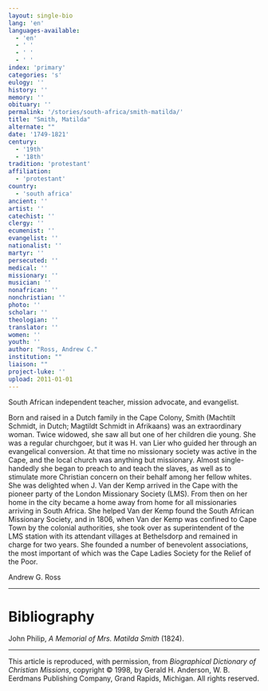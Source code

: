 ```yaml
---
layout: single-bio
lang: 'en'
languages-available:
  - 'en'
  - ' '
  - ' '
  - ' '
index: 'primary'
categories: 's'
eulogy: ''
history: ''
memory: ''
obituary: ''
permalink: '/stories/south-africa/smith-matilda/'
title: "Smith, Matilda"
alternate: ""
date: '1749-1821'
century:
  - '19th'
  - '18th'
tradition: 'protestant'
affiliation:
  - 'protestant'
country:
  - 'south africa'
ancient: ''
artist: ''
catechist: ''
clergy: ''
ecumenist: ''
evangelist: ''
nationalist: ''
martyr: ''
persecuted: ''
medical: ''
missionary: ''
musician: ''
nonafrican: ''
nonchristian: ''
photo: ''
scholar: ''
theologian: ''
translator: ''
women: ''
youth: ''
author: "Ross, Andrew C."
institution: ""
liaison: ""
project-luke: ''
upload: 2011-01-01
---
```




South African independent teacher, mission advocate, and evangelist.

Born and raised in a Dutch family in the Cape Colony, Smith (Machtilt Schmidt, in Dutch; Magtildt Schmidt in Afrikaans) was an extraordinary woman. Twice widowed, she saw all but one of her children die young. She was a regular churchgoer, but it was H. van Lier who guided her through an evangelical conversion. At that time no missionary society was active in the Cape, and the local church was anything but missionary. Almost single-handedly she began to preach to and teach the slaves, as well as to stimulate more Christian concern on their behalf among her fellow whites. She was delighted when J. Van der Kemp arrived in the Cape with the pioneer party of the London Missionary Society (LMS). From then on her home in the city became a home away from home for all missionaries arriving in South Africa. She helped Van der Kemp found the South African Missionary Society, and in 1806, when Van der Kemp was confined to Cape Town by the colonial authorities, she took over as superintendent of the LMS station with its attendant villages at Bethelsdorp and remained in charge for two years. She founded a number of benevolent associations, the most important of which was the Cape Ladies Society for the Relief of the Poor.

Andrew G. Ross

---

# Bibliography

John Philip, *A Memorial of Mrs. Matilda Smith* (1824).

---

This article is reproduced, with permission, from *Biographical Dictionary of Christian Missions*,   copyright &copy; 1998, by Gerald H. Anderson, W. B. Eerdmans Publishing Company, Grand Rapids, Michigan.  All rights reserved.